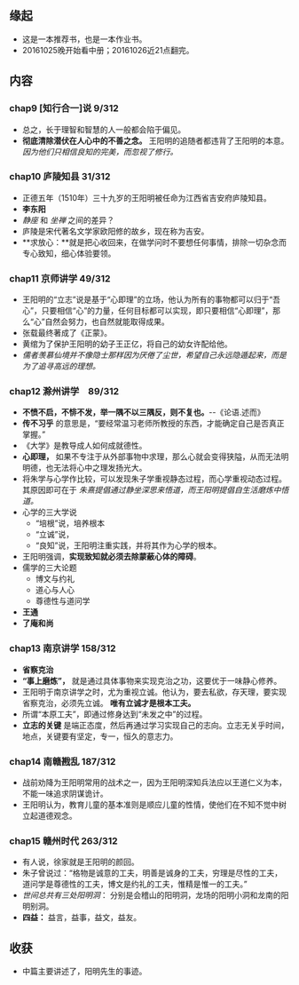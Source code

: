 ##  缘起
+ 这是一本推荐书，也是一本作业书。
+ 20161025晚开始看中册；20161026近21点翻完。

##  内容
###  chap9 [知行合一]说 9/312
+ 总之，长于理智和智慧的人一般都会陷于偏见。
+ **彻底清除潜伏在人心中的不善之念。** 王阳明的追随者都违背了王阳明的本意。 *因为他们只相信良知的完美，而忽视了修行。* 

###  chap10 庐陵知县 31/312
+ 正德五年（1510年）三十九岁的王阳明被任命为江西省吉安府庐陵知县。
+ **李东阳**
+ *静座* 和 *坐禅* 之间的差异？
+ 庐陵是宋代著名文学家欧阳修的故乡，现在称为吉安。
+ **求放心：**就是把心收回来，在做学问时不要想任何事情，排除一切杂念而专心致知，细心体验要领。

###  chap11 京师讲学  49/312
+ 王阳明的“立志”说是基于“心即理”的立场，他认为所有的事物都可以归于“吾心”，只要相信“心”的力量，任何目标都可以实现，即只要相信“心即理”，那么“心”自然会努力，也自然就能取得成果。
+ 张载最终著成了《正蒙》。
+ 黄绾为了保护王阳明的幼子王正亿，将自己的幼女许配给他。
+ *儒者羡慕仙境并不像隐士那样因为厌倦了尘世，希望自己永远隐遁起来，而是为了追寻高远的理想。*

###  chap12 滁州讲学　89/312
+ **不愤不启，不悱不发，举一隅不以三隅反，则不复也。**--《论语.述而》
+ **传不习乎** 的意思是，“要经常温习老师所教授的东西，才能确定自己是否真正掌握。”
+ 《大学》是教导成人如何成就德性。
+ **心即理，** 如果不专注于从外部事物中求理，那么心就会变得狭隘，从而无法明明德，也无法将心中之理发扬光大。
+ 将朱学与心学作比较，可以发现朱子学重视静态过程，而心学重视动态过程。其原因即可在于 *朱熹提倡通过静坐深思来悟道，而王阳明提倡自生活磨炼中悟道。*
+ 心学的三大学说
	+ “培根”说，培养根本
	+ “立诚”说，
	+ “良知”说，王阳明注重实践，并将其作为心学的根本。
+ 王阳明强调，**实现致知就必须去除蒙蔽心体的障碍**。
+ 儒学的三大论题
	+ 博文与约礼
	+ 道心与人心
	+ 尊德性与道问学
+ **王通**
+ **了庵和尚**

###  chap13 南京讲学  158/312
+ **省察克治**
+ **“事上磨炼”，** 就是通过具体事物来实现克治之功，这要优于一味静心修养。
+ 王阳明于南京讲学之时，尤为重视立诚。他认为，要去私欲，存天理，要实现省察克治，必须先立诚。 **唯有立诚才是根本工夫。**
+ 所谓“本原工夫”，即通过修身达到“未发之中”的过程。
+ **立志的关键** 是端正态度，然后再通过学习实现自己的志向。立志无关乎时间，地点，关键要有坚定，专一，恒久的意志力。

###  chap14 南赣戡乱 187/312
+ 战前劝降为王阳明常用的战术之一，因为王阳明深知兵法应以王道仁义为本，不能一味追求阴谋诡计。
+ 王阳明认为，教育儿童的基本准则是顺应儿童的性情，使他们在不知不觉中树立起道德观念。 

###  chap15 赣州时代 263/312
+ 有人说，徐家就是王阳明的颜回。
+ 朱子曾说过：“格物是诚意的工夫，明善是诚身的工夫，穷理是尽性的工夫，道问学是尊德性的工夫，博文是约礼的工夫，惟精是惟一的工夫。”
+ *世间总共有三处阳明洞*： 分别是会稽山的阳明洞，龙场的阳明小洞和龙南的阳明别洞。
+ **四益：** 益言，益事，益文，益友。

##  收获
+ 中篇主要讲述了，阳明先生的事迹。 